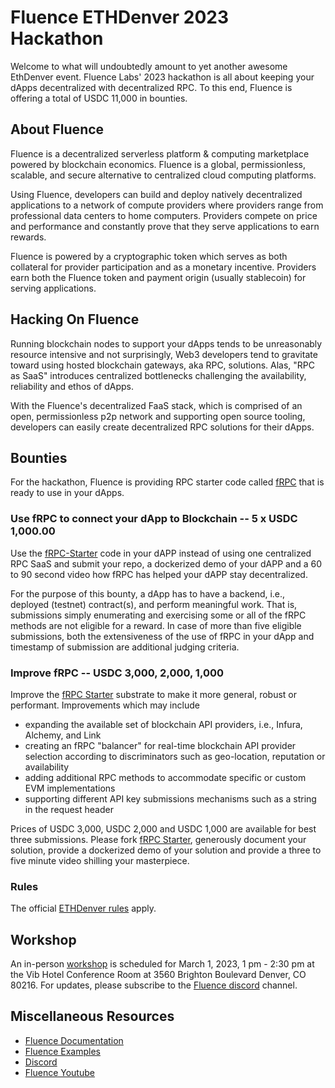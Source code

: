 # Fluence ETHDenver 2023 Hackathon

Welcome to what will undoubtedly amount  to yet another awesome EthDenver event. Fluence Labs' 2023 hackathon is all about keeping your dApps decentralized with decentralized RPC. To this end, Fluence is offering a total of USDC 11,000 in bounties.

## About Fluence

Fluence is a decentralized serverless platform & computing marketplace powered by blockchain economics. Fluence is a global, permissionless, scalable, and secure alternative to centralized cloud computing platforms.

Using Fluence, developers can build and deploy natively decentralized applications to a network of compute providers where providers range from professional data centers to home computers. Providers compete on price and performance and constantly prove that they serve applications to earn rewards.

Fluence is powered by a cryptographic token which serves as both collateral for provider participation and as a monetary incentive. Providers earn both the Fluence token and payment origin (usually stablecoin) for serving applications.

## Hacking On Fluence

Running blockchain nodes to support your dApps tends to be unreasonably resource intensive and not surprisingly, Web3 developers tend to gravitate toward using hosted blockchain gateways, aka RPC, solutions. Alas, "RPC as SaaS" introduces centralized bottlenecks challenging the availability, reliability and ethos of dApps.

With the Fluence's decentralized FaaS stack, which is comprised of an open, permissionless p2p network and supporting open source tooling, developers can easily create decentralized RPC solutions for their dApps.

## Bounties

For the hackathon, Fluence is providing RPC starter code called [fRPC](./fRPC-Starter) that is ready to use in your dApps.

### Use fRPC to connect your dApp to Blockchain -- 5 x USDC 1,000.00

Use the [fRPC-Starter](./fRPC-Starter/) code in your dAPP instead of using one centralized RPC SaaS and submit your repo, a dockerized demo of your dAPP and a 60 to 90 second video how fRPC has helped your dAPP stay decentralized.


For the purpose of this bounty, a dApp has to have a backend, i.e., deployed (testnet) contract(s), and perform meaningful work. That is, submissions simply enumerating and exercising some or all of the fRPC methods are not eligible for a reward. In case of more than five eligible submissions, both the extensiveness of the use of fRPC in your dApp and timestamp of submission are additional judging criteria.

### Improve fRPC -- USDC 3,000, 2,000, 1,000

Improve the [fRPC Starter](./fRPC-Starter/) substrate to make it more general, robust or performant. Improvements which may include

* expanding the available set of blockchain API providers, i.e., Infura, Alchemy, and Link
* creating an fRPC "balancer" for real-time blockchain API provider selection according to discriminators such as geo-location, reputation or availability
* adding additional RPC methods to accommodate specific or custom EVM implementations
* supporting different API key submissions mechanisms such as a string in the request header 

Prices of USDC 3,000, USDC 2,000 and USDC 1,000 are available for best three submissions. Please fork [fRPC Starter](./fRPC-Starter/), generously document your solution, provide a dockerized demo of your solution and provide a three to five minute video shilling your masterpiece.    


### Rules

The official [ETHDenver rules](https://www.ethdenver.com/) apply.

## Workshop

An in-person [workshop](./Workshop/) is scheduled for March 1, 2023, 1 pm - 2:30 pm at the Vib Hotel Conference Room at 3560 Brighton Boulevard Denver, CO 80216. For updates, please subscribe to the [Fluence discord](https://fluence.chat) channel.

## Miscellaneous Resources

* [Fluence Documentation](https://doc.fluence.dev)
* [Fluence Examples](TBD)
* [Discord](https://fluence.chat)
* [Fluence Youtube](https://www.youtube.com/channel/UC3b5eFyKRFlEMwSJ1BTjpbw)

